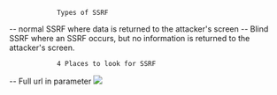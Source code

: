 				Types of SSRF
-- normal SSRF where data is returned to the attacker's screen
-- Blind SSRF where an SSRF occurs, but no information is returned to the attacker's screen.

				4 Places to look for SSRF
-- Full url in parameter
![](obsidian://open?vault=Notes&file=imgs%2FSSRF1.png)